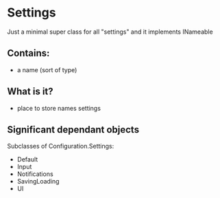 # Settings

Just a minimal super class for all "settings" and it implements INameable

## Contains:
* a name (sort of type)

## What is it?
* place to store names settings

## Significant dependant objects
Subclasses of Configuration.Settings:
* Default
* Input
* Notifications
* SavingLoading
* UI
